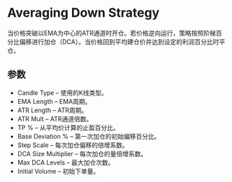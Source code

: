 # Averaging Down Strategy

当价格突破以EMA为中心的ATR通道时开仓。若价格逆向运行，策略按照阶梯百分比偏移进行加仓（DCA）。当价格回到平均建仓价并达到设定的利润百分比时平仓。

## 参数
- Candle Type – 使用的K线类型。
- EMA Length – EMA周期。
- ATR Length – ATR周期。
- ATR Mult – ATR通道倍数。
- TP % – 从平均价计算的止盈百分比。
- Base Deviation % – 第一次加仓的初始偏移百分比。
- Step Scale – 每次加仓偏移的倍增系数。
- DCA Size Multiplier – 每次加仓的量倍增系数。
- Max DCA Levels – 最大加仓次数。
- Initial Volume – 初始下单量。
